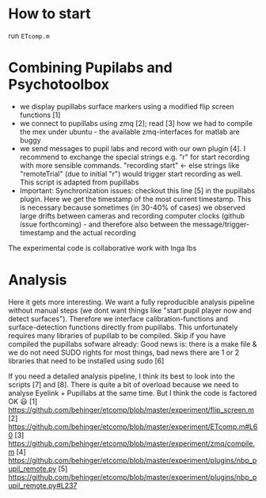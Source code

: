 # How to start
run ```ETcomp.m ```

# Combining Pupilabs and Psychotoolbox 
- we display  pupillabs surface markers using a modified flip screen functions [1] 
- we connect to pupillabs using zmq [2];  read [3] how we had to compile the mex under ubuntu - the available zmq-interfaces for matlab are buggy
- we send messages to pupil labs and record with our own plugin [4]. I recommend to exchange the special strings e.g. "r" for start recording with more sensible commands. "recording start" <- else strings like "remoteTrial" (due to initial "r") would trigger start recording as well. This script is adapted from pupillabs
- Important: Synchronization issues: checkout this line [5] in the pupillabs plugin. Here we get the timestamp of the most current timestamp. This is necessary because sometimes (in 30-40% of cases) we observed large drifts between cameras and recording computer clocks (github issue forthcoming) - and therefore also between the message/trigger-timestamp and the actual recording

The experimental code is collaborative work with Inga Ibs

# Analysis

Here it gets more interesting. We want a fully reproducible analysis pipeline without manual steps (we dont want things like "start pupil player now and detect surfaces"). Therefore we interface calibration-functions and surface-detection functions directly from pupillabs. This unfortunately requires many libraries of pupillab to be compiled. Skip if you have compiled the pupillabs sofware already: Good news is: there is a make file & we do not need SUDO rights for most things, bad news there are 1 or 2 libraries that need to be installed using sudo [6]

If you need a detailed analysis pipeline, I think its best to look into the scripts [7] and [8]. There is quite a bit of overload because we need to analyse Eyelink  + Pupillabs at the same time. But I think the code is factored OK :smiley:
[1] https://github.com/behinger/etcomp/blob/master/experiment/flip_screen.m 
[2] https://github.com/behinger/etcomp/blob/master/experiment/ETcomp.m#L60 
[3] https://github.com/behinger/etcomp/blob/master/experiment/zmq/compile.m 
[4] https://github.com/behinger/etcomp/blob/master/experiment/plugins/nbp_pupil_remote.py 
[5] https://github.com/behinger/etcomp/blob/master/experiment/plugins/nbp_pupil_remote.py#L237 
